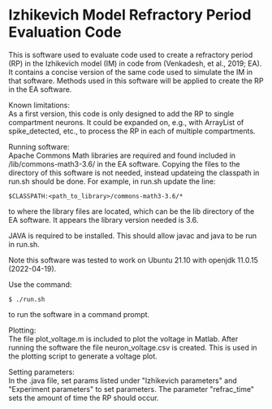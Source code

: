 # Izhikevich Model Refractory Period Evaluation Code

This is software used to evaluate code used to create a refractory period (RP) in the Izhikevich model (IM) in code from (Venkadesh, et al., 2019; EA). It contains a concise version of the same code used to simulate the IM in that software. Methods used in this software will be applied to create the RP in the EA software.

Known limitations:<br>
As a first version, this code is only designed to add the RP to single compartment neurons. It could be expanded on, e.g., with ArrayList of spike_detected, etc., to process the RP in each of multiple compartments.

Running software:<br>
Apache Commons Math libraries are required and found included in /lib/commons-math3-3.6/ in the EA software. Copying the files to the directory of this software is not needed, instead updateing the classpath in run.sh should be done. For example, in run.sh update the line:
```
$CLASSPATH:<path_to_library>/commons-math3-3.6/*
```
to where the library files are located, which can be the lib directory of the EA software. It appears the library version needed is 3.6.

JAVA is required to be installed. This should allow javac and java to be run in run.sh.

Note this software was tested to work on Ubuntu 21.10 with openjdk 11.0.15 (2022-04-19).

Use the command:
```
$ ./run.sh
```
to run the software in a command prompt.

Plotting:<br>
The file plot_voltage.m is included to plot the voltage in Matlab. After running the software the file neuron_voltage.csv is created. This is used in the plotting script to generate a voltage plot.

Setting parameters:<br>
In the .java file, set params listed under "Izhikevich parameters" and "Experiment parameters" to set parameters. The parameter "refrac_time" sets the amount of time the RP should occur.
